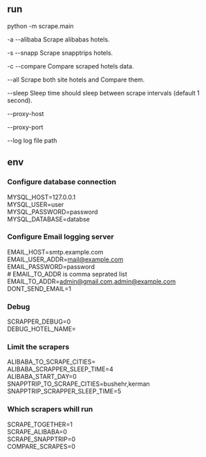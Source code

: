 ## run 

python -m scrape.main

-a --alibaba 
Scrape alibabas hotels.

-s --snapp 
Scrape snapptrips hotels.

-c --compare 
Compare scraped hotels data.

--all 
Scrape both site hotels and Compare them.

--sleep 
Sleep time should sleep between scrape intervals (default 1 second).

--proxy-host 

--proxy-port

--log 
log file path


## env
### Configure database connection
MYSQL_HOST=127.0.0.1  
MYSQL_USER=user  
MYSQL_PASSWORD=password  
MYSQL_DATABASE=databse  

### Configure Email logging server
EMAIL_HOST=smtp.example.com  
EMAIL_USER_ADDR=mail@example.com  
EMAIL_PASSWORD=password  
\# EMAIL_TO_ADDR is comma seprated list  
EMAIL_TO_ADDR=admin@gmail.com,admin@example.com  
DONT_SEND_EMAIL=1  

### Debug
SCRAPPER_DEBUG=0  
DEBUG_HOTEL_NAME=  

### Limit the scrapers
ALIBABA_TO_SCRAPE_CITIES=  
ALIBABA_SCRAPPER_SLEEP_TIME=4  
ALIBABA_START_DAY=0  
SNAPPTRIP_TO_SCRAPE_CITIES=bushehr,kerman  
SNAPPTRIP_SCRAPPER_SLEEP_TIME=5  

### Which scrapers whill run  
SCRAPE_TOGETHER=1  
SCRAPE_ALIBABA=0  
SCRAPE_SNAPPTRIP=0  
COMPARE_SCRAPES=0  
